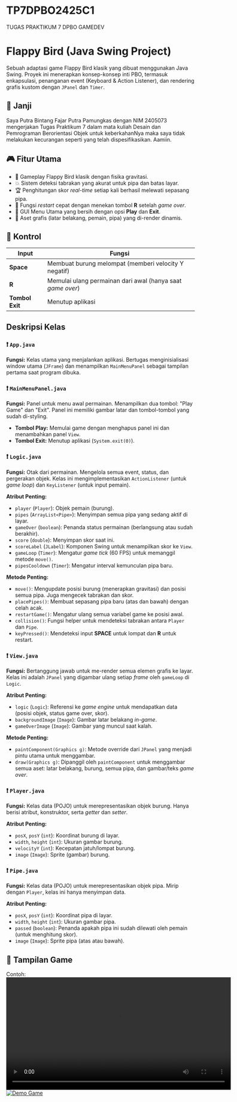 # TP7DPBO2425C1
TUGAS PRAKTIKUM 7 DPBO GAMEDEV
# Flappy Bird (Java Swing Project)
Sebuah adaptasi game Flappy Bird klasik yang dibuat menggunakan Java Swing. Proyek ini menerapkan konsep-konsep inti PBO, termasuk enkapsulasi, penanganan event (Keyboard & Action Listener), dan rendering grafis kustom dengan `JPanel` dan `Timer`.

## 🙏 Janji
Saya Putra Bintang Fajar Putra Pamungkas dengan NIM 2405073 mengerjakan Tugas Praktikum 7 dalam mata kuliah Desain dan Pemrograman Berorientasi Objek untuk keberkahanNya maka saya tidak melakukan kecurangan seperti yang telah dispesifikasikan. Aamiin.

## 🎮 Fitur Utama
- 🐤 Gameplay Flappy Bird klasik dengan fisika gravitasi.
- 💥 Sistem deteksi tabrakan yang akurat untuk pipa dan batas layar.
- 🏆 Penghitungan skor *real-time* setiap kali berhasil melewati sepasang pipa.
- 🔁 Fungsi *restart* cepat dengan menekan tombol **R** setelah *game over*.
- 🧭 GUI Menu Utama yang bersih dengan opsi **Play** dan **Exit**.
- 🌇 Aset grafis (latar belakang, pemain, pipa) yang di-render dinamis.

## 💬 Kontrol
| Input | Fungsi |
| --- | --- |
| **Space** | Membuat burung melompat (memberi velocity Y negatif) |
| **R** | Memulai ulang permainan dari awal (hanya saat *game over*) |
| **Tombol Exit** | Menutup aplikasi |

## Deskripsi Kelas

### ❗️ `App.java`
**Fungsi:** Kelas utama yang menjalankan aplikasi.
Bertugas menginisialisasi window utama (`JFrame`) dan menampilkan `MainMenuPanel` sebagai tampilan pertama saat program dibuka.

### ❗️ `MainMenuPanel.java`
**Fungsi:** Panel untuk menu awal permainan.
Menampilkan dua tombol: "Play Game" dan "Exit". Panel ini memiliki gambar latar dan tombol-tombol yang sudah di-styling.
- **Tombol Play:** Memulai game dengan menghapus panel ini dan menambahkan panel `View`.
- **Tombol Exit:** Menutup aplikasi (`System.exit(0)`).

### ❗️ `Logic.java`
**Fungsi:** Otak dari permainan. Mengelola semua event, status, dan pergerakan objek.
Kelas ini mengimplementasikan `ActionListener` (untuk *game loop*) dan `KeyListener` (untuk input pemain).

**Atribut Penting:**
- `player` (`Player`): Objek pemain (burung).
- `pipes` (`ArrayList<Pipe>`): Menyimpan semua pipa yang sedang aktif di layar.
- `gameOver` (`boolean`): Penanda status permainan (berlangsung atau sudah berakhir).
- `score` (`double`): Menyimpan skor saat ini.
- `scoreLabel` (`JLabel`): Komponen Swing untuk menampilkan skor ke `View`.
- `gameLoop` (`Timer`): Mengatur *game tick* (60 FPS) untuk memanggil metode `move()`.
- `pipesCooldown` (`Timer`): Mengatur interval kemunculan pipa baru.

**Metode Penting:**
- `move()`: Mengupdate posisi burung (menerapkan gravitasi) dan posisi semua pipa. Juga mengecek tabrakan dan skor.
- `placePipes()`: Membuat sepasang pipa baru (atas dan bawah) dengan celah acak.
- `restartGame()`: Mengatur ulang semua variabel game ke posisi awal.
- `collision()`: Fungsi helper untuk mendeteksi tabrakan antara `Player` dan `Pipe`.
- `keyPressed()`: Mendeteksi input **SPACE** untuk lompat dan **R** untuk restart.

### ❗️ `View.java`
**Fungsi:** Bertanggung jawab untuk me-render semua elemen grafis ke layar.
Kelas ini adalah `JPanel` yang digambar ulang setiap *frame* oleh `gameLoop` di `Logic`.

**Atribut Penting:**
- `logic` (`Logic`): Referensi ke *game engine* untuk mendapatkan data (posisi objek, status game over, skor).
- `backgroundImage` (`Image`): Gambar latar belakang *in-game*.
- `gameOverImage` (`Image`): Gambar yang muncul saat kalah.

**Metode Penting:**
- `paintComponent(Graphics g)`: Metode override dari `JPanel` yang menjadi pintu utama untuk menggambar.
- `draw(Graphics g)`: Dipanggil oleh `paintComponent` untuk menggambar semua aset: latar belakang, burung, semua pipa, dan gambar/teks *game over*.

### ❗️ `Player.java`
**Fungsi:** Kelas data (POJO) untuk merepresentasikan objek burung.
Hanya berisi atribut, konstruktor, serta *getter* dan *setter*.

**Atribut Penting:**
- `posX`, `posY` (`int`): Koordinat burung di layar.
- `width`, `height` (`int`): Ukuran gambar burung.
- `velocityY` (`int`): Kecepatan jatuh/lompat burung.
- `image` (`Image`): Sprite (gambar) burung.

### ❗️ `Pipe.java`
**Fungsi:** Kelas data (POJO) untuk merepresentasikan objek pipa.
Mirip dengan `Player`, kelas ini hanya menyimpan data.

**Atribut Penting:**
- `posX`, `posY` (`int`): Koordinat pipa di layar.
- `width`, `height` (`int`): Ukuran gambar pipa.
- `passed` (`boolean`): Penanda apakah pipa ini sudah dilewati oleh pemain (untuk menghitung skor).
- `image` (`Image`): Sprite pipa (atas atau bawah).

## 📸 Tampilan Game
Contoh:
<video src="https://raw.githubusercontent.com/Xantares-nvrdie/TP7DPBO2425C1/main/Documentation/FlappyBirdRun.mp4" controls width="600">
  Your browser does not support the video tag.
</video>
[![Demo Game](https://raw.githubusercontent.com/Xantares-nvrdie/TP7DPBO2425C1/main/Documentation/thumbnail.png)](https://raw.githubusercontent.com/Xantares-nvrdie/TP7DPBO2425C1/main/documentation/FlappyBirdRun.mp4)

